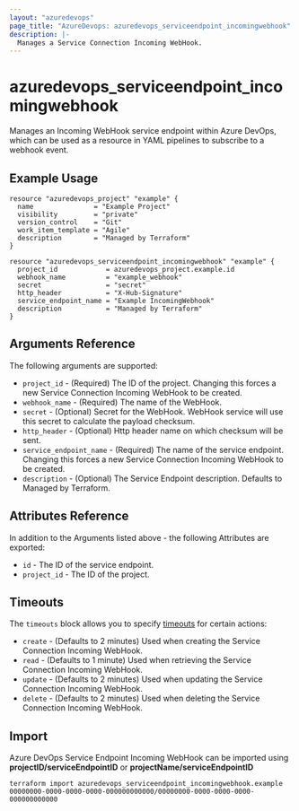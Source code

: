 ```yaml
---
layout: "azuredevops"
page_title: "AzureDevops: azuredevops_serviceendpoint_incomingwebhook"
description: |-
  Manages a Service Connection Incoming WebHook.
---
```


# azuredevops_serviceendpoint_incomingwebhook

Manages an Incoming WebHook service endpoint within Azure DevOps, which can be used as a resource in YAML pipelines to subscribe to a webhook event.

## Example Usage

```hcl
resource "azuredevops_project" "example" {
  name               = "Example Project"
  visibility         = "private"
  version_control    = "Git"
  work_item_template = "Agile"
  description        = "Managed by Terraform"
}

resource "azuredevops_serviceendpoint_incomingwebhook" "example" {
  project_id            = azuredevops_project.example.id
  webhook_name          = "example_webhook"
  secret                = "secret"
  http_header           = "X-Hub-Signature"
  service_endpoint_name = "Example IncomingWebhook"
  description           = "Managed by Terraform"
}
```

## Arguments Reference

The following arguments are supported:

* `project_id` - (Required) The ID of the project. Changing this forces a new Service Connection Incoming WebHook to be created.
* `webhook_name` - (Required) The name of the WebHook.
* `secret` - (Optional) Secret for the WebHook. WebHook service will use this secret to calculate the payload checksum.
* `http_header` - (Optional) Http header name on which checksum will be sent.
* `service_endpoint_name` - (Required) The name of the service endpoint. Changing this forces a new Service Connection Incoming WebHook to be created.
* `description` - (Optional) The Service Endpoint description. Defaults to Managed by Terraform.

## Attributes Reference

In addition to the Arguments listed above - the following Attributes are exported:

* `id` - The ID of the service endpoint.
* `project_id` - The ID of the project.

## Timeouts

The `timeouts` block allows you to specify [timeouts](https://www.terraform.io/docs/configuration/resources.html#timeouts) for certain actions:

* `create` - (Defaults to 2 minutes) Used when creating the Service Connection Incoming WebHook.
* `read` - (Defaults to 1 minute) Used when retrieving the Service Connection Incoming WebHook.
* `update` - (Defaults to 2 minutes) Used when updating the Service Connection Incoming WebHook.
* `delete` - (Defaults to 2 minutes) Used when deleting the Service Connection Incoming WebHook.

## Import

Azure DevOps Service Endpoint Incoming WebHook can be imported using **projectID/serviceEndpointID** or **projectName/serviceEndpointID**

```shell
terraform import azuredevops_serviceendpoint_incomingwebhook.example 00000000-0000-0000-0000-000000000000/00000000-0000-0000-0000-000000000000
```

